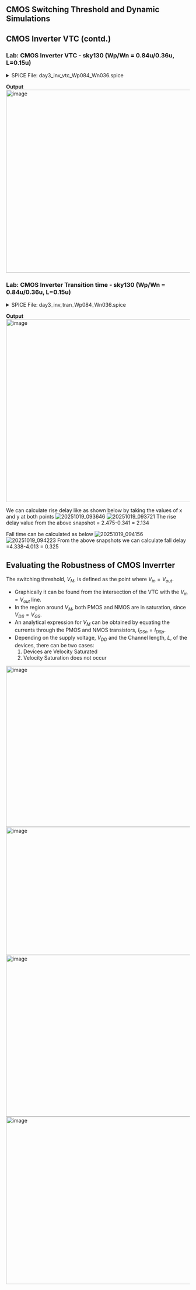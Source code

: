 ## CMOS Switching Threshold and Dynamic Simulations

## CMOS Inverter VTC (contd.)
### Lab: CMOS Inverter VTC - sky130 (Wp/Wn = 0.84u/0.36u, L=0.15u)

<details> <summary> SPICE File: day3_inv_vtc_Wp084_Wn036.spice </summary>

```
*** Model Description ***
.param temp=27

*** Including sky130 library files **
.lib "sky130_fd_pr/models/sky130.lib.spice" tt

*** Netlist Description **
XM1 out in vdd vdd sky130_fd_pr__pfet_01v8 w=0.84 l=0.15
XM2 out in 0 0 sky130_fd_pr__nfet_01v8 w=0.36 l=0.15
Cload out 0 50fF
Vdd vdd 0 1.8V
Vin in 0 1.8V

*** Simulation Commands ***
.op
.dc Vin 0 1.8 0.01

.control
run
setplot dc1
display
.endc

.end
```
</details>

**Output**
<img width="840" height="500" alt="image" src="https://github.com/user-attachments/assets/8186ebdb-d107-47f4-affe-63251eaa5a56" />




### Lab: CMOS Inverter Transition time - sky130 (Wp/Wn = 0.84u/0.36u, L=0.15u)
<details> <summary> SPICE File: day3_inv_tran_Wp084_Wn036.spice </summary>

```
 *** Model Description ***
.param temp=27

*** Including sky130 library files ***
.lib "sky130_fd_pr/models/sky130.lib.spice" tt

*** Netlist Description ***
XM1 out in vdd vdd sky130_fd_pr__pfet_01v8 w=0.84 l=0.15
XM2 out in 0 0 sky130_fd_pr__nfet_01v8 w=0.36 l=0.15
Cload out 0 50fF
Vdd vdd 0 1.8V
Vin in 0 PULSE(0V 1.8V 0 0.1ns 0.1ns 2ns 4ns)

*** Simulation Commands ***
.tran 1n 10n

.control
run


.endc

.end
```
</details>

**Output**
<img width="840" height="500" alt="image" src="https://github.com/user-attachments/assets/c0b754a7-c146-46fb-afad-04b718af6576" />

We can calculate rise delay like as shown below by taking the values of x and y at both points 
![20251019_093646](https://github.com/user-attachments/assets/4aceeffb-8bbb-4571-b5ad-5b70f1896b5a)
![20251019_093721](https://github.com/user-attachments/assets/8d501134-669f-4471-80df-8e27925a5a54)
The rise delay value from the above snapshot = 2.475-0.341 = 2.134

Fall time can be calculated as below
![20251019_094156](https://github.com/user-attachments/assets/611cf103-c08b-4bd7-a61f-a72ebd4fab41)
![20251019_094223](https://github.com/user-attachments/assets/cbae5005-33f4-4256-930a-048f7302a98a)
From the above snapshots we can calculate fall delay =4.338-4.013 = 0.325


## Evaluating the Robustness of CMOS Inverrter
The switching threshold, $V_M$, is defined as the point where $V_{in} = V_{out}$.
- Graphically it can be found from the intersection of the VTC with the $V_{in} = V_{out}$ line.
- In the region around $V_M$, both PMOS and NMOS are in saturation, since $V_{DS} = V_{GS}$.
- An analytical expression for $V_M$ can be obtained by equating the currents through the PMOS and NMOS transistors, $I_{DSn}=I_{DSp}$.
- Depending on the supply voltage, $V_{DD}$ and the Channel length, $L$, of the devices, there can be two cases:
    1) Devices are Velocity Saturated
    2) Velocity Saturation does not occur
 
<img width="840" height="440" alt="image" src="https://github.com/user-attachments/assets/2effff29-770e-48a8-aca7-23c26edcf660" />
<img width="840" height="350" alt="image" src="https://github.com/user-attachments/assets/3134cd85-10d6-44f5-8082-caea34e4991a" />
<img width="840" height="442" alt="image" src="https://github.com/user-attachments/assets/ba892237-6024-4467-be16-1cc1383baff2" />
<img width="840" height="458" alt="image" src="https://github.com/user-attachments/assets/6347038d-1fc5-4b34-bc66-b0751943796a" />




